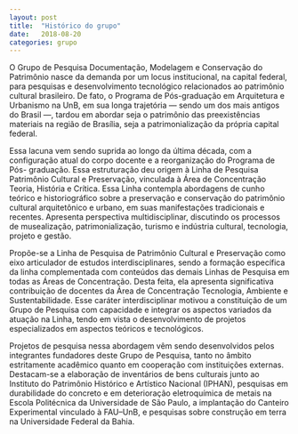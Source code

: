 ```yaml
---
layout: post
title:  "Histórico do grupo"
date:   2018-08-20
categories: grupo
---
```


O Grupo de Pesquisa Documentação, Modelagem e Conservação do Patrimônio
nasce da demanda por um locus institucional, na capital federal, para
pesquisas e desenvolvimento tecnológico relacionados ao patrimônio
cultural brasileiro. De fato, o Programa de Pós-graduação em
Arquitetura e Urbanismo na UnB, em sua longa trajetória — sendo um dos
mais antigos do Brasil —, tardou em abordar seja o patrimônio das
preexistências materiais na região de Brasília, seja a
patrimonialização da própria capital federal.

Essa lacuna vem sendo suprida ao longo da última década, com a
configuração atual do corpo docente e a reorganização do Programa de Pós-
graduação. Essa estruturação deu origem à Linha de Pesquisa Patrimônio
Cultural e Preservação, vinculada à Área de Concentração Teoria, História
e Crítica. Essa Linha contempla abordagens de cunho teórico e
historiográfico sobre a preservação e conservação do patrimônio cultural
arquitetônico e urbano, em suas manifestações tradicionais e recentes.
Apresenta perspectiva multidisciplinar, discutindo os processos de
musealização, patrimonialização, turismo e indústria cultural, tecnologia,
projeto e gestão.

Propõe-se a Linha de Pesquisa de Patrimônio Cultural e Preservação como
eixo articulador de estudos interdisciplinares, sendo a formação
específica da linha complementada com conteúdos das demais Linhas de
Pesquisa em todas as Áreas de Concentração. Desta feita, ela apresenta
significativa contribuição de docentes da Área de Concentração Tecnologia,
Ambiente e Sustentabilidade. Esse caráter interdisciplinar motivou a
constituição de um Grupo de Pesquisa com capacidade e integrar os aspectos
variados da atuação na Linha, tendo em vista o desenvolvimento de projetos
especializados em aspectos teóricos e tecnológicos.

Projetos de pesquisa nessa abordagem vêm sendo desenvolvidos pelos
integrantes fundadores deste Grupo de Pesquisa, tanto no âmbito
estritamente acadêmico quanto em cooperação com instituições externas.
Destacam-se a elaboração de inventários de bens culturais junto ao
Instituto do Patrimônio Histórico e Artístico Nacional (IPHAN), pesquisas
em durabilidade do concreto e em deterioração eletroquímica de metais na
Escola Politécnica da Universidade de São Paulo, a implantação do Canteiro
Experimental vinculado à FAU–UnB, e pesquisas sobre construção em terra na
Universidade Federal da Bahia.
